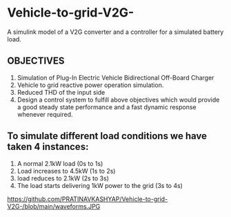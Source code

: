 # Vehicle-to-grid-V2G-
A simulink model of a V2G converter and a controller for a simulated battery load.


## **OBJECTIVES** 
1. Simulation of Plug-In Electric Vehicle Bidirectional Off-Board Charger
2. Vehicle to grid reactive power operation simulation.
3. Reduced THD of the input side
4. Design a control system to fulfill above objectives which would provide a good steady state performance and a fast dynamic response whenever required. 



## **To simulate different load conditions we have taken 4 instances:**
1. A normal 2.1kW load (0s to 1s)
2. Load increases to 4.5kW (1s to 2s)
3. load reduces to 2.1kW (2s to 3s)
4. The load starts delivering 1kW power to the grid (3s to 4s)


https://github.com/PRATINAVKASHYAP/Vehicle-to-grid-V2G-/blob/main/waveforms.JPG

